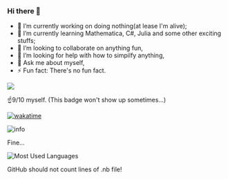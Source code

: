 ### Hi there 👋

- 🔭 I’m currently working on doing nothing(at lease I'm alive);
- 🌱 I’m currently learning Mathematica, C#, Julia and some other exciting stuffs;
- 👯 I’m looking to collaborate on anything fun,
- 🤔 I’m looking for help with how to simpilfy anything,
- 💬 Ask me about myself,
- ⚡ Fun fact: There's no fun fact.


![](https://visitor-badge.glitch.me/badge?page_id=BillKerman.readme)

☝️9/10 myself. (This badge won't show up sometimes...)

[![wakatime](https://wakatime.com/badge/user/8fdc30f4-b81f-446f-9b1d-b31833ed1004.svg)](https://wakatime.com/@8fdc30f4-b81f-446f-9b1d-b31833ed1004.svg)


![info](https://github-readme-stats.vercel.app/api?username=BillKerman&show_icons=true&count_private=true&hide=prs&theme=dracula)

Fine...

![Most Used Languages](https://github-readme-stats.vercel.app/api/top-langs/?username=BillKerman&theme=dark)

GitHub should not count lines of .nb file!

<!-- waka-box start -->
 <!-- waka-box end -->
